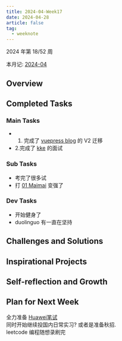 ```yaml
---
title: 2024-04-Week17
date: 2024-04-28
article: false
tag:
  - weeknote
---
```


2024 年第 18/52 周  

本月记: [2024-04](2024-04)

## Overview

## Completed Tasks
### Main Tasks
- 1. 完成了 [vuepress blog](vuepress%20blog) 的 V2 迁移
- 2.完成了 [kke](kke) 的面试
### Sub Tasks
- 考完了很多试
- 打 [01 Maimai](01%20Maimai) 变强了
### Dev Tasks
- 开始健身了
- duolinguo 有一直在坚持

## Challenges and Solutions

## Inspirational Projects

## Self-reflection and Growth

## Plan for Next Week
全力准备 [Huawei笔试](Huawei笔试)  
同时开始继续投国内日常实习? 或者是准备秋招.  
leetcode 编程随想录刷完